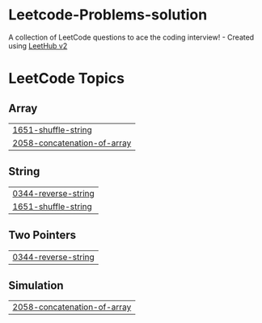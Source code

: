 # Leetcode-Problems-solution
A collection of LeetCode questions to ace the coding interview! - Created using [LeetHub v2](https://github.com/arunbhardwaj/LeetHub-2.0)

<!---LeetCode Topics Start-->
# LeetCode Topics
## Array
|  |
| ------- |
| [1651-shuffle-string](https://github.com/usamahafiz/Leetcode-Problems-solution/tree/master/1651-shuffle-string) |
| [2058-concatenation-of-array](https://github.com/usamahafiz/Leetcode-Problems-solution/tree/master/2058-concatenation-of-array) |
## String
|  |
| ------- |
| [0344-reverse-string](https://github.com/usamahafiz/Leetcode-Problems-solution/tree/master/0344-reverse-string) |
| [1651-shuffle-string](https://github.com/usamahafiz/Leetcode-Problems-solution/tree/master/1651-shuffle-string) |
## Two Pointers
|  |
| ------- |
| [0344-reverse-string](https://github.com/usamahafiz/Leetcode-Problems-solution/tree/master/0344-reverse-string) |
## Simulation
|  |
| ------- |
| [2058-concatenation-of-array](https://github.com/usamahafiz/Leetcode-Problems-solution/tree/master/2058-concatenation-of-array) |
<!---LeetCode Topics End-->
